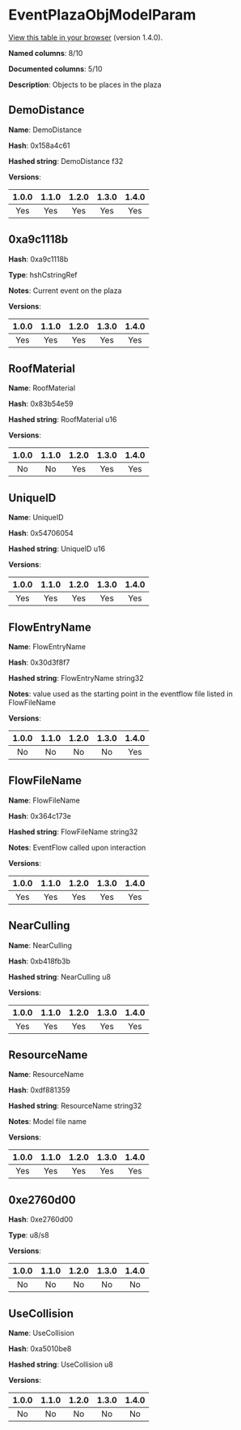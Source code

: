 # EventPlazaObjModelParam
[View this table in your browser](EventPlazaObjModelParam-value.md) (version 1.4.0).

**Named columns**: 8/10

**Documented columns**: 5/10

**Description**: Objects to be places in the plaza
## DemoDistance

**Name**: DemoDistance

**Hash**: 0x158a4c61

**Hashed string**: DemoDistance f32

**Versions**: 

 | 1.0.0 | 1.1.0 | 1.2.0 | 1.3.0 | 1.4.0 |
|:--:|:--:|:--:|:--:|:--:|
| Yes | Yes | Yes | Yes | Yes | 


## 0xa9c1118b

**Hash**: 0xa9c1118b

**Type**: hshCstringRef

**Notes**: Current event on the plaza

**Versions**: 

 | 1.0.0 | 1.1.0 | 1.2.0 | 1.3.0 | 1.4.0 |
|:--:|:--:|:--:|:--:|:--:|
| Yes | Yes | Yes | Yes | Yes | 


## RoofMaterial

**Name**: RoofMaterial

**Hash**: 0x83b54e59

**Hashed string**: RoofMaterial u16

**Versions**: 

 | 1.0.0 | 1.1.0 | 1.2.0 | 1.3.0 | 1.4.0 |
|:--:|:--:|:--:|:--:|:--:|
| No | No | Yes | Yes | Yes | 


## UniqueID

**Name**: UniqueID

**Hash**: 0x54706054

**Hashed string**: UniqueID u16

**Versions**: 

 | 1.0.0 | 1.1.0 | 1.2.0 | 1.3.0 | 1.4.0 |
|:--:|:--:|:--:|:--:|:--:|
| Yes | Yes | Yes | Yes | Yes | 


## FlowEntryName

**Name**: FlowEntryName

**Hash**: 0x30d3f8f7

**Hashed string**: FlowEntryName string32

**Notes**: value used as the starting point in the eventflow file listed in FlowFileName

**Versions**: 

 | 1.0.0 | 1.1.0 | 1.2.0 | 1.3.0 | 1.4.0 |
|:--:|:--:|:--:|:--:|:--:|
| No | No | No | No | Yes | 


## FlowFileName

**Name**: FlowFileName

**Hash**: 0x364c173e

**Hashed string**: FlowFileName string32

**Notes**: EventFlow called upon interaction

**Versions**: 

 | 1.0.0 | 1.1.0 | 1.2.0 | 1.3.0 | 1.4.0 |
|:--:|:--:|:--:|:--:|:--:|
| Yes | Yes | Yes | Yes | Yes | 


## NearCulling

**Name**: NearCulling

**Hash**: 0xb418fb3b

**Hashed string**: NearCulling u8

**Versions**: 

 | 1.0.0 | 1.1.0 | 1.2.0 | 1.3.0 | 1.4.0 |
|:--:|:--:|:--:|:--:|:--:|
| Yes | Yes | Yes | Yes | Yes | 


## ResourceName

**Name**: ResourceName

**Hash**: 0xdf881359

**Hashed string**: ResourceName string32

**Notes**: Model file name

**Versions**: 

 | 1.0.0 | 1.1.0 | 1.2.0 | 1.3.0 | 1.4.0 |
|:--:|:--:|:--:|:--:|:--:|
| Yes | Yes | Yes | Yes | Yes | 


## 0xe2760d00

**Hash**: 0xe2760d00

**Type**: u8/s8

**Versions**: 

 | 1.0.0 | 1.1.0 | 1.2.0 | 1.3.0 | 1.4.0 |
|:--:|:--:|:--:|:--:|:--:|
| No | No | No | No | No | 


## UseCollision

**Name**: UseCollision

**Hash**: 0xa5010be8

**Hashed string**: UseCollision u8

**Versions**: 

 | 1.0.0 | 1.1.0 | 1.2.0 | 1.3.0 | 1.4.0 |
|:--:|:--:|:--:|:--:|:--:|
| No | No | No | No | No | 


